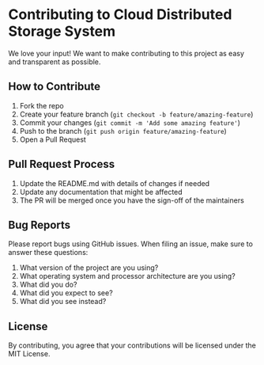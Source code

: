 # Contributing to Cloud Distributed Storage System

We love your input! We want to make contributing to this project as easy and transparent as possible.

## How to Contribute

1. Fork the repo
2. Create your feature branch (`git checkout -b feature/amazing-feature`)
3. Commit your changes (`git commit -m 'Add some amazing feature'`)
4. Push to the branch (`git push origin feature/amazing-feature`)
5. Open a Pull Request

## Pull Request Process

1. Update the README.md with details of changes if needed
2. Update any documentation that might be affected
3. The PR will be merged once you have the sign-off of the maintainers

## Bug Reports

Please report bugs using GitHub issues. When filing an issue, make sure to answer these questions:

1. What version of the project are you using?
2. What operating system and processor architecture are you using?
3. What did you do?
4. What did you expect to see?
5. What did you see instead?

## License

By contributing, you agree that your contributions will be licensed under the MIT License.
